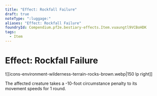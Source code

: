 ```yaml
---
title: "Effect: Rockfall Failure"
draft: true
noteType: ":luggage:"
aliases: "Effect: Rockfall Failure"
foundryId: Compendium.pf2e.bestiary-effects.Item.vuaungtl9VCBoHDK
tags:
  - Item
---
```


# Effect: Rockfall Failure
![[icons-environment-wilderness-terrain-rocks-brown.webp|150 lp right]]

The affected creature takes a -10-foot circumstance penalty to its movement speeds for 1 round.
